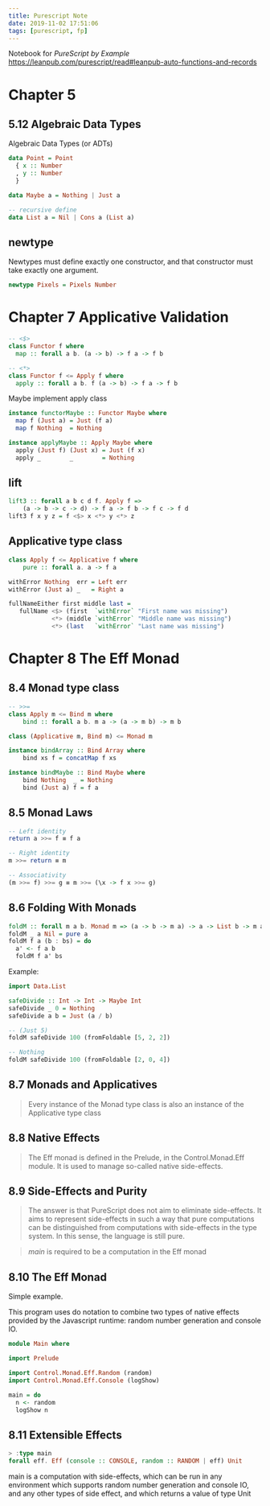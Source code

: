 ```yaml
---
title: Purescript Note
date: 2019-11-02 17:51:06
tags: [purescript, fp]
---
```


Notebook for *PureScript by Example*
<https://leanpub.com/purescript/read#leanpub-auto-functions-and-records>

<!--more-->

# Chapter 5

## 5.12 Algebraic Data Types

Algebraic Data Types (or ADTs)

```purescript
data Point = Point
  { x :: Number
  , y :: Number
  }

data Maybe a = Nothing | Just a

-- recursive define
data List a = Nil | Cons a (List a)

```

## newtype

Newtypes must define exactly one constructor, and that constructor must take exactly one argument.

```purescript
newtype Pixels = Pixels Number
```

# Chapter 7 Applicative Validation

```purescript
-- <$>
class Functor f where
  map :: forall a b. (a -> b) -> f a -> f b

-- <*>
class Functor f <= Apply f where
  apply :: forall a b. f (a -> b) -> f a -> f b

```

Maybe implement apply class

```purescript
instance functorMaybe :: Functor Maybe where
  map f (Just a) = Just (f a)
  map f Nothing  = Nothing

instance applyMaybe :: Apply Maybe where
  apply (Just f) (Just x) = Just (f x)
  apply _        _        = Nothing
```

## lift

```purescript
lift3 :: forall a b c d f. Apply f => 
    (a -> b -> c -> d) -> f a -> f b -> f c -> f d
lift3 f x y z = f <$> x <*> y <*> z
```

## Applicative type class

```purescript
class Apply f <= Applicative f where
    pure :: forall a. a -> f a
```

```purescript
withError Nothing  err = Left err
withError (Just a) _   = Right a

fullNameEither first middle last =
   fullName <$> (first  `withError` "First name was missing")
            <*> (middle `withError` "Middle name was missing")
            <*> (last   `withError` "Last name was missing")
```

# Chapter 8 The Eff Monad

## 8.4 Monad type class

```purescript
-- >>=
class Apply m <= Bind m where
    bind :: forall a b. m a -> (a -> m b) -> m b

class (Applicative m, Bind m) <= Monad m

instance bindArray :: Bind Array where
    bind xs f = concatMap f xs

instance bindMaybe :: Bind Maybe where
    bind Nothing  _ = Nothing
    bind (Just a) f = f a
```

## 8.5 Monad Laws

```haskell
-- Left identity
return a >>= f ≡ f a

-- Right identity
m >>= return ≡ m

-- Associativity
(m >>= f) >>= g ≡ m >>= (\x -> f x >>= g)
```

## 8.6 Folding With Monads

```purescript
foldM :: forall m a b. Monad m => (a -> b -> m a) -> a -> List b -> m a
foldM _ a Nil = pure a
foldM f a (b : bs) = do
  a' <- f a b
  foldM f a' bs
```

Example:

```purescript
import Data.List

safeDivide :: Int -> Int -> Maybe Int
safeDivide _ 0 = Nothing
safeDivide a b = Just (a / b)

-- (Just 5)
foldM safeDivide 100 (fromFoldable [5, 2, 2]) 

-- Nothing
foldM safeDivide 100 (fromFoldable [2, 0, 4])
```

## 8.7 Monads and Applicatives

> Every instance of the Monad type class is also an instance of the Applicative type class

## 8.8 Native Effects

> The Eff monad is defined in the Prelude, in the Control.Monad.Eff module. It is used to manage so-called native side-effects.

## 8.9 Side-Effects and Purity

> The answer is that PureScript does not aim to eliminate side-effects. It aims to represent side-effects in such a way that pure computations can be distinguished from computations with side-effects in the type system. In this sense, the language is still pure.

> *main* is required to be a computation in the Eff monad

## 8.10 The Eff Monad

Simple example.

This program uses do notation to combine two types of native effects provided by the Javascript runtime: random number generation and console IO.

```purescript
module Main where

import Prelude

import Control.Monad.Eff.Random (random)
import Control.Monad.Eff.Console (logShow)

main = do
  n <- random
  logShow n
```

## 8.11 Extensible Effects

```purescript
> :type main
forall eff. Eff (console :: CONSOLE, random :: RANDOM | eff) Unit
```

main is a computation with side-effects, which can be run in any environment which supports random number generation and console IO, and any other types of side effect, and which returns a value of type Unit